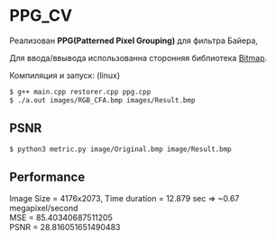 # PPG_CV

Реализован **PPG(Patterned Pixel Grouping)** для фильтра Байера, 

Для ввода/ввывода использованна сторонняя библиотека [Bitmap](https://github.com/ArashPartow/bitmap).

Компиляция и запуск: (linux)
```sh
$ g++ main.cpp restorer.cpp ppg.cpp
$ ./a.out images/RGB_CFA.bmp images/Result.bmp
```

## PSNR
```sh
$ python3 metric.py image/Original.bmp image/Result.bmp
```
## Performance

Image Size = 4176x2073,  Time duration = 12.879 sec => ~0.67 megapixel/second\
MSE =  85.40340687511205\
PSNR =  28.816051651490483
